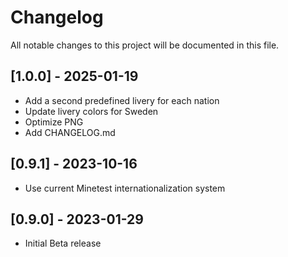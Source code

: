 # Changelog
All notable changes to this project will be documented in this file.
## [1.0.0] - 2025-01-19
- Add a second predefined livery for each nation
- Update livery colors for Sweden
- Optimize PNG
- Add CHANGELOG.md
## [0.9.1] - 2023-10-16
- Use current Minetest internationalization system
## [0.9.0] - 2023-01-29
- Initial Beta release
